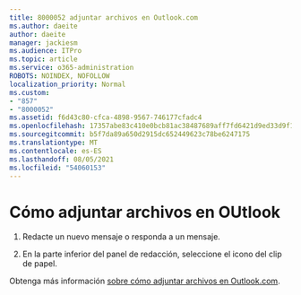```yaml
---
title: 8000052 adjuntar archivos en Outlook.com
ms.author: daeite
author: daeite
manager: jackiesm
ms.audience: ITPro
ms.topic: article
ms.service: o365-administration
ROBOTS: NOINDEX, NOFOLLOW
localization_priority: Normal
ms.custom:
- "857"
- "8000052"
ms.assetid: f6d43c80-cfca-4898-9567-746177cfadc4
ms.openlocfilehash: 17357abe83c410e0bcb81ac38487689aff7fd6421d9ed33d9f10576721b71d3f
ms.sourcegitcommit: b5f7da89a650d2915dc652449623c78be6247175
ms.translationtype: MT
ms.contentlocale: es-ES
ms.lasthandoff: 08/05/2021
ms.locfileid: "54060153"
---
```

# <a name="how-to-attach-files-in-outlook"></a>Cómo adjuntar archivos en OUtlook 

1. Redacte un nuevo mensaje o responda a un mensaje.

2. En la parte inferior del panel de redacción, seleccione el icono del clip de papel.

Obtenga más información [sobre cómo adjuntar archivos en Outlook.com](https://go.microsoft.com/fwlink/p/?linkid=2001702&amp;clcid=0x409).
  